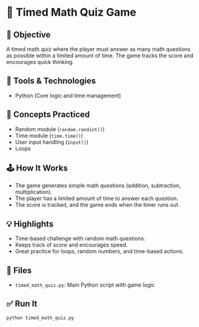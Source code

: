 # 🧮 Timed Math Quiz Game

## 🎯 Objective
A timed math quiz where the player must answer as many math questions as possible within a limited amount of time. The game tracks the score and encourages quick thinking.

## 🧰 Tools & Technologies
- Python (Core logic and time management)

## 🧠 Concepts Practiced
- Random module (`random.randint()`)
- Time module (`time.time()`)
- User input handling (`input()`)
- Loops

## 🕹️ How It Works
- The game generates simple math questions (addition, subtraction, multiplication).
- The player has a limited amount of time to answer each question.
- The score is tracked, and the game ends when the timer runs out.

## 💡 Highlights
- Time-based challenge with random math questions.
- Keeps track of score and encourages speed.
- Great practice for loops, random numbers, and time-based actions.

## 📁 Files
- `timed_math_quiz.py`: Main Python script with game logic

## ✅ Run It
```bash
python timed_math_quiz.py
